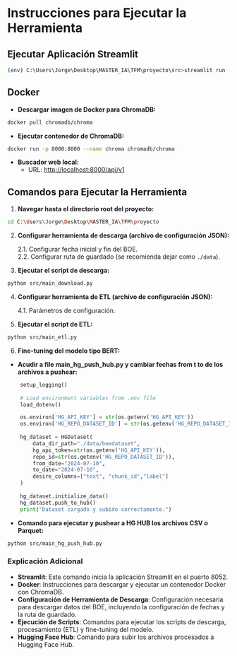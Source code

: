 
# Instrucciones para Ejecutar la Herramienta

## Ejecutar Aplicación Streamlit

```sh
(env) C:\Users\Jorge\Desktop\MASTER_IA\TFM\proyecto\src>streamlit run --server.port 8052 streamlit_app.py
```

## Docker

- **Descargar imagen de Docker para ChromaDB:**

```sh
docker pull chromadb/chroma
```

- **Ejecutar contenedor de ChromaDB:**

```sh
docker run -p 8000:8000 --name chroma chromadb/chroma
```

- **Buscador web local:**
  - URL: [http://localhost:8000/api/v1](http://localhost:8000/api/v1)

## Comandos para Ejecutar la Herramienta

1. **Navegar hasta el directorio root del proyecto:**

```sh
cd C:\Users\Jorge\Desktop\MASTER_IA\TFM\proyecto
```

2. **Configurar herramienta de descarga (archivo de configuración JSON):**

   2.1. Configurar fecha inicial y fin del BOE.  
   2.2. Configurar ruta de guardado (se recomienda dejar como `./data`).

3. **Ejecutar el script de descarga:**

```sh
python src/main_download.py
```

4. **Configurar herramienta de ETL (archivo de configuración JSON):**

   4.1. Parámetros de configuración.

5. **Ejecutar el script de ETL:**

```sh
python src/main_etl.py
```

6. **Fine-tuning del modelo tipo BERT:**

- **Acudir a file main_hg_push_hub.py y cambiar fechas from t to de los archivos a pushear:**

```python
    setup_logging()
    
    # Load environment variables from .env file
    load_dotenv()

    os.environ['HG_API_KEY'] = str(os.getenv('HG_API_KEY'))
    os.environ['HG_REPO_DATASET_ID'] = str(os.getenv('HG_REPO_DATASET_ID'))
    
    hg_dataset = HGDataset(
        data_dir_path="./data/boedataset", 
        hg_api_token=str(os.getenv('HG_API_KEY')), 
        repo_id=str(os.getenv('HG_REPO_DATASET_ID')), 
        from_date="2024-07-10", 
        to_date="2024-07-16",
        desire_columns=["text", "chunk_id","label"]
    )
    
    hg_dataset.initialize_data()
    hg_dataset.push_to_hub()
    print("Dataset cargado y subido correctamente.")
```

- **Comando para ejecutar y pushear a HG HUB los archivos CSV o Parquet:**

```sh
python src/main_hg_push_hub.py
```

### Explicación Adicional

- **Streamlit**: Este comando inicia la aplicación Streamlit en el puerto 8052.
- **Docker**: Instrucciones para descargar y ejecutar un contenedor Docker con ChromaDB.
- **Configuración de Herramienta de Descarga**: Configuración necesaria para descargar datos del BOE, incluyendo la configuración de fechas y la ruta de guardado.
- **Ejecución de Scripts**: Comandos para ejecutar los scripts de descarga, procesamiento (ETL) y fine-tuning del modelo.
- **Hugging Face Hub**: Comando para subir los archivos procesados a Hugging Face Hub.
